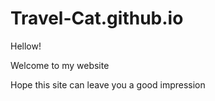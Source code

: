 # Travel-Cat.github.io
<p>Hellow!
<p>Welcome to my website
<p>Hope this site can leave you a good impression
